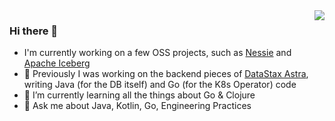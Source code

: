<img align="right" src="https://github-readme-stats.vercel.app/api?username=nastra&show_icons=true&count_private=true&include_all_commits=true">



### Hi there 👋
- I'm currently working on a few OSS projects, such as [Nessie](https://github.com/projectnessie/nessie) and [Apache Iceberg](https://github.com/apache/iceberg)
- 🔭 Previously I was working on the backend pieces of [DataStax Astra](https://www.datastax.com/products/datastax-astra), writing Java (for the DB itself) and Go (for the K8s Operator) code
- 🌱 I’m currently learning all the things about Go & Clojure
- 💬 Ask me about Java, Kotlin, Go, Engineering Practices

<!--
**nastra/nastra** is a ✨ _special_ ✨ repository because its `README.md` (this file) appears on your GitHub profile.

Here are some ideas to get you started:

- 🔭 I’m currently working on the backend pieces of (DataStax Astra)[https://www.datastax.com/products/datastax-astra], writing Java and Go code
- 🌱 I’m currently learning Go
- 👯 I’m looking to collaborate on ...
- 🤔 I’m looking for help with ...
- 💬 Ask me about ...
- 📫 How to reach me: ...
- 😄 Pronouns: ...
- ⚡ Fun fact: ...
-->
